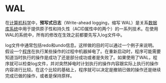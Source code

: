 # WAL

在[计算机科学](https://zh.wikipedia.org/wiki/计算机科学)中，**预写式日志**（Write-ahead logging，缩写 WAL）是关系[数据库系统](https://zh.wikipedia.org/wiki/数据库系统)中用于提供原子性和持久性（ACID属性中的两个）的一系列技术。在使用WAL的系统中，所有的修改在生效之前都要先写入log文件中。

log文件中通常包括redo和undo信息。这样做的目的可以通过一个例子来说明。假设一个[程序](https://zh.wikipedia.org/wiki/程序)在执行某些操作的过程中机器掉电了。在重新启动时，程序可能需要知道当时执行的操作是成功了还是部分成功或者是失败了。如果使用了WAL，程序就可以检查log文件，并对突然掉电时计划执行的操作内容跟实际上执行的操作内容进行比较。在这个比较的基础上，程序就可以决定是撤销已做的操作还是继续完成已做的操作，或者是保持原样。

